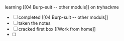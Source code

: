learning [[04 Burp-suit -- other moduls]] on tryhackme
- [ ] completed [[04 Burp-suit -- other moduls]]
- [ ] taken the notes 
- [ ] cracked first box [[Work from home]]
- [ ] 